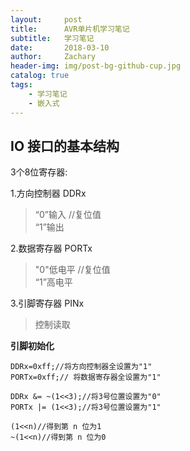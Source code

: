 ```yaml
---
layout:     post
title:      AVR单片机学习笔记
subtitle:   学习笔记
date:       2018-03-10
author:     Zachary
header-img: img/post-bg-github-cup.jpg
catalog: true
tags:
	- 学习笔记
	- 嵌入式
---
```



## IO 接口的基本结构

3个8位寄存器:

1.方向控制器 DDRx  
> “0”输入  //复位值  
> “1”输出 

2.数据寄存器 PORTx  
> "0"低电平  //复位值  
> “1”高电平  

3.引脚寄存器 PINx  
> 控制读取  

 **引脚初始化** 
 
``` 
DDRx=0xff;//将方向控制器全设置为"1"  
PORTx=0xff;// 将数据寄存器全设置为"1"  

DDRx &= ~(1<<3);//将3号位置设置为"0"  
PORTx |= (1<<3);//将3号位置设置为"1"  
 
(1<<n)//得到第 n 位为1  
~(1<<n)//得到第 n 位为0
```

